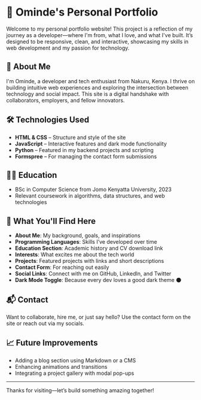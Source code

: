 # 🌟 Ominde's Personal Portfolio

Welcome to my personal portfolio website! This project is a reflection of my journey as a developer—where I'm from, what I love, and what I've built. It’s designed to be responsive, clean, and interactive, showcasing my skills in web development and my passion for technology.

## 🚀 About Me

I'm Ominde, a developer and tech enthusiast from Nakuru, Kenya. I thrive on building intuitive web experiences and exploring the intersection between technology and social impact. This site is a digital handshake with collaborators, employers, and fellow innovators.

## 🛠️ Technologies Used

- **HTML & CSS** – Structure and style of the site
- **JavaScript** – Interactive features and dark mode functionality
- **Python** – Featured in my backend projects and scripting
- **Formspree** – For managing the contact form submissions

## 🧑‍🎓 Education

- BSc in Computer Science from Jomo Kenyatta University, 2023
- Relevant coursework in algorithms, data structures, and web technologies

## 📂 What You'll Find Here

- **About Me**: My background, goals, and inspirations
- **Programming Languages**: Skills I’ve developed over time
- **Education Section**: Academic history and CV download link
- **Interests**: What excites me about the tech world
- **Projects**: Featured projects with links and short descriptions
- **Contact Form**: For reaching out easily
- **Social Links**: Connect with me on GitHub, LinkedIn, and Twitter
- **Dark Mode Toggle**: Because every dev loves a good dark theme 🌑

## 📬 Contact

Want to collaborate, hire me, or just say hello? Use the contact form on the site or reach out via my socials.

## 📈 Future Improvements

- Adding a blog section using Markdown or a CMS
- Enhancing animations and transitions
- Integrating a project gallery with modal pop-ups

---

Thanks for visiting—let’s build something amazing together!

